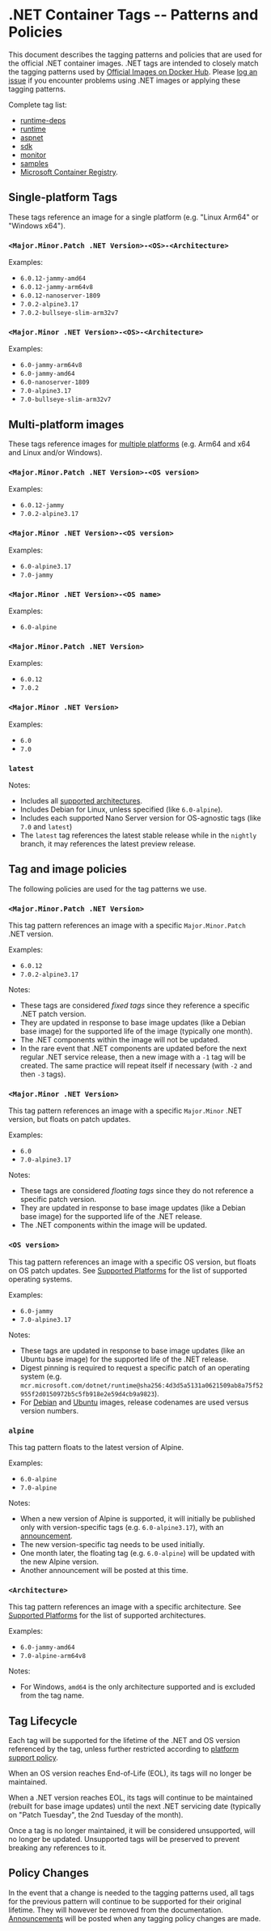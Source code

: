 # .NET Container Tags -- Patterns and Policies

This document describes the tagging patterns and policies that are used for the official .NET container images. .NET tags are intended to closely match the tagging patterns used by [Official Images on Docker Hub](https://hub.docker.com/search?q=&type=image&image_filter=official). Please [log an issue](https://github.com/dotnet/dotnet-docker/issues/new/choose) if you encounter problems using .NET images or applying these tagging patterns.

Complete tag list:

- [runtime-deps](../README.runtime-deps.md)
- [runtime](../README.runtime.md)
- [aspnet](../README.aspnet.md)
- [sdk](../README.sdk.md)
- [monitor](../README.monitor.md)
- [samples](../README.samples.md)
- [Microsoft Container Registry](https://mcr.microsoft.com/en-us/catalog?search=dotnet/).

## Single-platform Tags

These tags reference an image for a single platform (e.g. "Linux Arm64" or "Windows x64").

### `<Major.Minor.Patch .NET Version>-<OS>-<Architecture>`

Examples:

- `6.0.12-jammy-amd64`
- `6.0.12-jammy-arm64v8`
- `6.0.12-nanoserver-1809`
- `7.0.2-alpine3.17`
- `7.0.2-bullseye-slim-arm32v7`

### `<Major.Minor .NET Version>-<OS>-<Architecture>`

Examples:

- `6.0-jammy-arm64v8`
- `6.0-jammy-amd64`
- `6.0-nanoserver-1809`
- `7.0-alpine3.17`
- `7.0-bullseye-slim-arm32v7`

## Multi-platform images

These tags reference images for [multiple platforms](https://www.docker.com/blog/docker-official-images-now-multi-platform/) (e.g. Arm64 and x64 and Linux and/or Windows).

### `<Major.Minor.Patch .NET Version>-<OS version>`

Examples:

- `6.0.12-jammy`
- `7.0.2-alpine3.17`

### `<Major.Minor .NET Version>-<OS version>`

Examples:

- `6.0-alpine3.17`
- `7.0-jammy`

### `<Major.Minor .NET Version>-<OS name>`

Examples:

- `6.0-alpine`

### `<Major.Minor.Patch .NET Version>`

Examples:

- `6.0.12`
- `7.0.2`

### `<Major.Minor .NET Version>`

Examples:

- `6.0`
- `7.0`

### `latest`

Notes:

- Includes all [supported architectures](supported-platforms.md#architectures).
- Includes Debian for Linux, unless specified (like `6.0-alpine`).
- Includes each supported Nano Server version for OS-agnostic tags (like `7.0` and `latest`)
- The `latest` tag references the latest stable release while in the `nightly` branch, it may references the latest preview release.

## Tag and image policies

The following policies are used for the tag patterns we use.

### `<Major.Minor.Patch .NET Version>`

This tag pattern references an image with a specific `Major.Minor.Patch` .NET version.

Examples:

- `6.0.12`
- `7.0.2-alpine3.17`

Notes:

- These tags are considered _fixed tags_ since they reference a specific .NET patch version.
- They are updated in response to base image updates (like a Debian base image) for the supported life of the image (typically one month).
- The .NET components within the image will not be updated.
- In the rare event that .NET components are updated before the next regular .NET service release, then a new image with a `-1` tag will be created. The same practice will repeat itself if necessary (with `-2` and then `-3` tags).

### `<Major.Minor .NET Version>`

This tag pattern references an image with a specific `Major.Minor` .NET version, but floats on patch updates.

Examples:

- `6.0`
- `7.0-alpine3.17`

Notes:

- These tags are considered _floating tags_ since they do not reference a specific patch version.
- They are updated in response to base image updates (like a Debian base image) for the supported life of the .NET release.
- The .NET components within the image will be updated.

### `<OS version>`

This tag pattern references an image with a specific OS version, but floats on OS patch updates. See [Supported Platforms](supported-platforms.md#operating-systems) for the list of supported operating systems.

Examples:

- `6.0-jammy`
- `7.0-alpine3.17`

Notes:

- These tags are updated in response to base image updates (like an Ubuntu base image) for the supported life of the .NET release.
- Digest pinning is required to request a specific patch of an operating system (e.g. `mcr.microsoft.com/dotnet/runtime@sha256:4d3d5a5131a0621509ab8a75f52955f2d0150972b5c5fb918e2e59d4cb9a9823`).
- For [Debian](https://en.wikipedia.org/wiki/Debian_version_history) and [Ubuntu](https://en.wikipedia.org/wiki/Ubuntu_version_history) images, release codenames are used versus version numbers.

### `alpine`

This tag pattern floats to the latest version of Alpine.

Examples:

- `6.0-alpine`
- `7.0-alpine`

Notes:

- When a new version of Alpine is supported, it will initially be published only with version-specific tags (e.g. `6.0-alpine3.17`), with an [announcement](https://github.com/dotnet/dotnet-docker/issues?q=is%3Aopen+is%3Aissue+label%3Aannouncement).
- The new version-specific tag needs to be used initially.
- One month later, the floating tag (e.g. `6.0-alpine`) will be updated with the new Alpine version.
- Another announcement will be posted at this time.

### `<Architecture>`

This tag pattern references an image with a specific architecture. See [Supported Platforms](supported-platforms.md#architectures) for the list of supported architectures.

Examples:

- `6.0-jammy-amd64`
- `7.0-alpine-arm64v8`

Notes:

- For Windows, `amd64` is the only architecture supported and is excluded from the tag name.

## Tag Lifecycle

Each tag will be supported for the lifetime of the .NET and OS version referenced by the tag, unless further restricted according to [platform support policy](supported-platforms.md).

When an OS version reaches End-of-Life (EOL), its tags will no longer be maintained.

When a .NET version reaches EOL, its tags will continue to be maintained (rebuilt for base image updates) until the next .NET servicing date (typically on "Patch Tuesday", the 2nd Tuesday of the month).

Once a tag is no longer maintained, it will be considered unsupported, will no longer be updated. Unsupported tags will be preserved to prevent breaking any references to it.

## Policy Changes

In the event that a change is needed to the tagging patterns used, all tags for the previous pattern will continue to be supported for their original lifetime. They will however be removed from the documentation. [Announcements](https://github.com/dotnet/dotnet-docker/discussions/categories/announcements) will be posted when any tagging policy changes are made.
